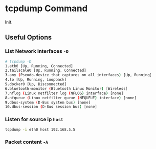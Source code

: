 
# tcpdump Command
Init.
## Useful Options
### List Network interfaces `-D`
```bash
# tcpdump -D
1.eth0 [Up, Running, Connected]
2.tailscale0 [Up, Running, Connected]
3.any (Pseudo-device that captures on all interfaces) [Up, Running]
4.lo [Up, Running, Loopback]
5.docker0 [Up, Disconnected]
6.bluetooth-monitor (Bluetooth Linux Monitor) [Wireless]
7.nflog (Linux netfilter log (NFLOG) interface) [none]
8.nfqueue (Linux netfilter queue (NFQUEUE) interface) [none]
9.dbus-system (D-Bus system bus) [none]
10.dbus-session (D-Bus session bus) [none]
```
### Listen for source ip `host`
```bash
tcpdump -i eth0 host 192.168.5.5
```
### Packet content `-A`
